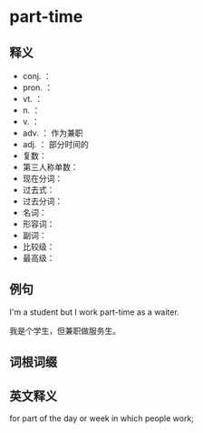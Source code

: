 # part-time

## 释义

- conj. ：   
- pron. ：  
- vt. ：   
- n. ： 
- v. ： 
- adv. ： 作为兼职
- adj. ： 部分时间的
- 复数：  
- 第三人称单数：  
- 现在分词：  
- 过去式：  
- 过去分词：  
- 名词：  
- 形容词： 
- 副词：  
- 比较级：  
- 最高级：  



## 例句

I'm a student but I work part-time as a waiter.

我是个学生，但兼职做服务生。


## 词根词缀



## 英文释义


for part of the day or week in which people work;
